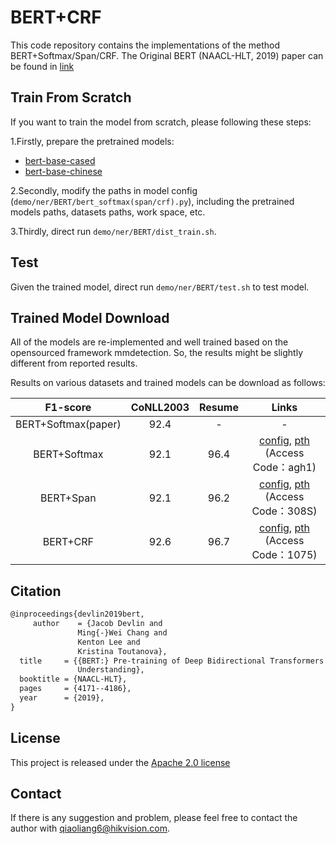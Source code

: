 # BERT+CRF

This code repository contains the implementations of the method BERT+Softmax/Span/CRF. The Original BERT (NAACL-HLT, 2019) paper can be found in [link](https://doi.org/10.18653/v1/n19-1423)


## Train From Scratch

If you want to train the model from scratch, please following these steps:

1.Firstly, prepare the pretrained models:

-  [bert-base-cased](https://huggingface.co/bert-base-cased)
-  [bert-base-chinese](https://huggingface.co/bert-base-chinese)

2.Secondly, modify the paths in model config (`demo/ner/BERT/bert_softmax(span/crf).py`), including the pretrained models paths, datasets paths, work space, etc. 

3.Thirdly, direct run `demo/ner/BERT/dist_train.sh`.

## Test

Given the trained model, direct run `demo/ner/BERT/test.sh` to test model.

## Trained Model Download

All of the models are re-implemented and well trained based on the opensourced framework mmdetection. So, the results might be slightly different from reported results.

Results on various datasets and trained models can be download as follows:

|   F1-score         | CoNLL2003| Resume     | Links       |
| :---------:        | :------: | :--------: | :---------: | 
| BERT+Softmax(paper)|  92.4    |    -       | -   |
| BERT+Softmax       |  92.1    |   96.4     | [config](./configs/bert_softmax.py), [pth](https://drive.hikvision.com/hcs/controller/hik-manage/fileDownload?link=hDCGBXwH&) (Access Code：agh1) |
| BERT+Span          |  92.1    |   96.2     |  [config](./configs/bert_span.py), [pth](https://drive.hikvision.com/hcs/controller/hik-manage/fileDownload?link=FY2dFLtw) (Access Code：308S)  |
| BERT+CRF           |  92.6    |   96.7     |  [config](./configs/bert_crf.py), [pth](https://drive.hikvision.com/hcs/controller/hik-manage/fileDownload?link=zlUi4wcO) (Access Code：1075)  |


## Citation


``` markdown
@inproceedings{devlin2019bert,
	 author    = {Jacob Devlin and
               Ming{-}Wei Chang and
               Kenton Lee and
               Kristina Toutanova},
  title     = {{BERT:} Pre-training of Deep Bidirectional Transformers for Language
               Understanding},
  booktitle = {NAACL-HLT},
  pages     = {4171--4186},
  year      = {2019},
}
```

## License

This project is released under the [Apache 2.0 license](../../../davar_ocr/LICENSE)

## Contact

If there is any suggestion and problem, please feel free to contact the author with qiaoliang6@hikvision.com.